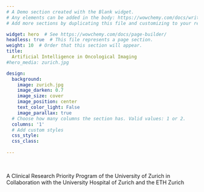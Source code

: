 ```yaml
---
# A Demo section created with the Blank widget.
# Any elements can be added in the body: https://wowchemy.com/docs/writing-markdown-latex/
# Add more sections by duplicating this file and customizing to your requirements.

widget: hero  # See https://wowchemy.com/docs/page-builder/
headless: true  # This file represents a page section.
weight: 10  # Order that this section will appear.
title:
  Artificial Intelligence in Oncological Imaging
#hero_media: zurich.jpg

design:
  background:
    image: zurich.jpg
    image_darken: 0.7
    image_size: cover
    image_position: center
    text_color_light: False
    image_parallax: true
  # Choose how many columns the section has. Valid values: 1 or 2.
  columns: '1'
  # Add custom styles
  css_style:
  css_class:
  
---
```


<br>

A Clinical Research Priority Program of the University of Zurich in Collaboration with the University Hospital of Zurich and the ETH Zurich

